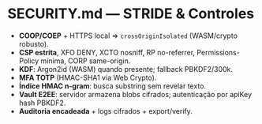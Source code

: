 # SECURITY.md — STRIDE & Controles
- **COOP/COEP** + HTTPS local ⇒ `crossOriginIsolated` (WASM/crypto robusto).
- **CSP estrita**, XFO DENY, XCTO nosniff, RP no-referrer, Permissions-Policy mínima, CORP same-origin.
- **KDF**: Argon2id (WASM) quando presente; fallback PBKDF2/300k.
- **MFA TOTP** (HMAC-SHA1 via Web Crypto).
- **Índice HMAC n‑gram**: busca substring sem revelar texto.
- **Vault E2EE**: servidor armazena blobs cifrados; autenticação por apiKey hash PBKDF2.
- **Auditoria encadeada** + logs cifrados + export/verify.
